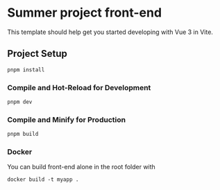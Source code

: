 # Summer project front-end

This template should help get you started developing with Vue 3 in Vite.

## Project Setup

```sh
pnpm install
```

### Compile and Hot-Reload for Development

```sh
pnpm dev
```

### Compile and Minify for Production

```sh
pnpm build
```



### Docker

You can build front-end alone in the root folder with

```
docker build -t myapp .
```

